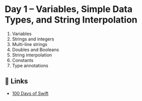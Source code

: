# Day 1 – Variables, Simple Data Types, and String Interpolation

1. Variables
2. Strings and integers
3. Multi-line strings
4. Doubles and Booleans
5. String interpolation
6. Constants
7. Type annotations

## 🔗 Links
- [100 Days of Swift](https://www.hackingwithswift.com/100/1)
